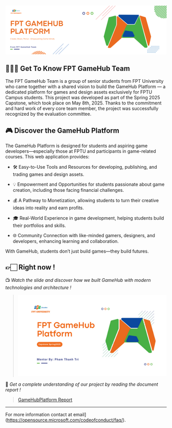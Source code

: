 ![Open Source at Microsoft](https://github.com/FU-Capstone/.github/blob/main/images/banner.png) 

## 🧑🏻‍🦰 Get To Know FPT GameHub Team
The FPT GameHub Team is a group of senior students from FPT University who came together with a shared vision to build the GameHub Platform — a dedicated platform for games and design assets exclusively for FPTU Campus students. This project was developed as part of the Spring 2025 Capstone, which took place on May 8th, 2025. Thanks to the commitment and hard work of every core team member, the project was successfully recognized by the evaluation committee.

## 🎮 Discover the GameHub Platform
The GameHub Platform is designed for students and aspiring game developers—especially those at FPTU and participants in game-related courses. This web application provides:

   - 🛠️ Easy-to-Use Tools and Resources for developing, publishing, and trading games and design assets.

   - 💡 Empowerment and Opportunities for students passionate about game creation, including those facing financial challenges.

   - 💰 A Pathway to Monetization, allowing students to turn their creative ideas into reality and earn profits.

   - 🎓 Real-World Experience in game development, helping students build their portfolios and skills.

   - 🌐 Community Connection with like-minded gamers, designers, and developers, enhancing learning and collaboration.

With GameHub, students don’t just build games—they build futures.

## 👉🏻 Right now !
📺 _Watch the slide and discover how we built GameHub with modern technologies and architecture !_
> [![GameHub Presentation](https://github.com/FU-Capstone/.github/blob/main/images/FPTGameHubPresenThumbnail.png)](https://www.canva.com/design/DAGkQYmtbqU/70zKw0B5BfacWQl0vBbvHA/view?embed)

📄 _Get a complete understanding of our project by reading the document report !_
> [GameHubPlatform Report](https://github.com/FU-Capstone/.github/blob/main/docs/GameHubPlatform_Report.pdf)


----

For more information contact at email](https://opensource.microsoft.com/codeofconduct/faq/).
